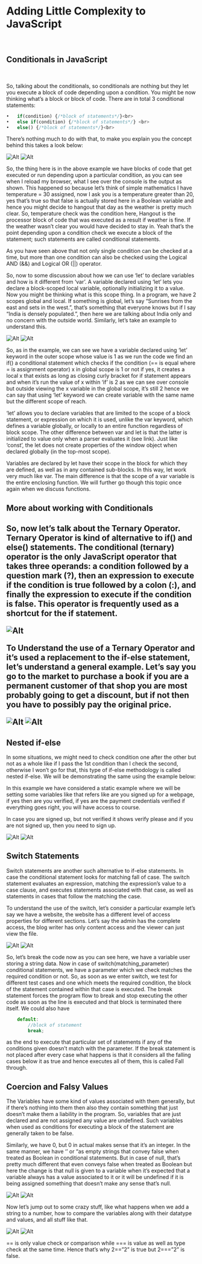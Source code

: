 <div class="text-white bg-blue mb-2"><h1>Adding Little Complexity to JavaScript</h1></div><br>

<h2>Conditionals in JavaScript</h2><br>

So, talking about the conditionals, so conditionals are nothing but they let you execute a block of code depending upon a condition. You might be now thinking what’s a block or block of code. There are in total 3 conditional statements:<br>

```JavaScript
•	if(condition) {/*block of statements*/}<br>
•	else if(condition) {/*block of statements*/} <br>
•	else() {/*block of statements*/}<br>
```

There’s nothing much to do with that, to make you explain you the concept behind this takes a look below:

![Alt]({{site.baseurl}}/assets/Js_Tutorial_Images/js12.PNG)
![Alt]({{site.baseurl}}/assets/Js_Tutorial_Images/js13.PNG)

So, the thing here is in the above example we have blocks of code that get executed or run depending upon a particular condition, as you can see when I reload my browser, what I see over the console is the output as shown. This happened so because let’s think of simple mathematics I have temperature = 30 assigned, now I ask you is a temperature greater than 20, yes that’s true so that false is actually stored here in a Boolean variable and hence you might decide to hangout that day as the weather is pretty much clear. So, temperature check was the condition here, Hangout is the processor block of code that was executed as a result if weather is fine. If the weather wasn’t clear you would have decided to stay in. Yeah that’s the point depending upon a condition check we execute a block of the statement; such statements are called conditional statements.
    
As you have seen above that not only single condition can be checked at a time, but more than one condition can also be checked using the Logical AND (&&) and Logical OR (||) operator.

So, now to some discussion about how we can use ‘let’ to declare variables and how is it different from ‘var’.  A variable declared using ‘let’ lets you declare a block-scoped local variable, optionally initializing it to a value. Now you might be thinking what is this scope thing. In a program, we have 2 scopes global and local. If something is global, let’s say “Sunrises from the east and sets in the west.”, that’s something that everyone knows but if I say “India is densely populated.”, then here we are talking about India only and no concern with the outside world. Similarly, let’s take an example to understand this.

![Alt]({{site.baseurl}}/assets/Js_Tutorial_Images/js14.PNG)
![Alt]({{site.baseurl}}/assets/Js_Tutorial_Images/js15.PNG)

So, as in the example, we can see we have a variable declared using ‘let’ keyword in the outer scope whose value is 1 as we run the code we find an if() a conditional statement which checks if the condition (== is equal where = is assignment operator) x in global scope is 1 or not if yes, it creates a local x that exists as long as closing curly bracket for if statement appears and when it’s run the value of x within ‘if’ is 2 as we can see over console but outside viewing the x variable in the global scope, it’s still 2 hence we can say that using ‘let’ keyword we can create variable with the same name but the different scope of reach.

‘let’ allows you to declare variables that are limited to the scope of a <a link = "https://developer.mozilla.org/en-US/docs/Web/JavaScript/Reference/statements/block">block</a> statement, or expression on which it is used, unlike the var keyword, which defines a variable globally, or locally to an entire function regardless of block scope. The other difference between var and let is that the latter is initialized to value only when a <a link="https://developer.mozilla.org/en-US/docs/Web/JavaScript/Reference/Statements/let#Temporal_dead_zone">parser evaluates it (see link)</a>. Just like ‘const’, the let does not create properties of the window object when declared globally (in the top-most scope).

Variables are declared by let have their scope in the block for which they are defined, as well as in any contained sub-blocks. In this way, let work very much like var. The main difference is that the scope of a var variable is the entire enclosing function. We will further go though this topic once again when we discuss functions.

<h2>More about working with Conditionals<h2>

So, now let’s talk about the Ternary Operator. Ternary Operator is kind of alternative to if() and else() statements. The conditional (ternary) operator is the only JavaScript operator that takes three operands: a condition followed by a question mark (?), then an expression to execute if the condition is true followed by a colon (:), and finally the expression to execute if the condition is false. This operator is frequently used as a shortcut for the if statement.

![Alt]({{site.baseurl}}/assets/Js_Tutorial_Images/js16.PNG)

To Understand the use of a Ternary Operator and it’s used a replacement to the if-else statement, let’s understand a general example. Let’s say you go to the market to purchase a book if you are a permanent customer of that shop you are most probably going to get a discount, but if not then you have to possibly pay the original price. 

![Alt]({{site.baseurl}}/assets/Js_Tutorial_Images/js17.PNG)
![Alt]({{site.baseurl}}/assets/Js_Tutorial_Images/js18.PNG)

<h2>Nested if-else</h2>
In some situations, we might need to check condition one after the other but not as a whole like if I pass the 1st condition than I check the second, otherwise I won’t go for that, this type of if-else methodology is called nested if-else. We will be demonstrating the same using the example below:

In this example we have considered a static example where we will be setting some variables like that refers like are you signed up for a webpage, if yes then are you verified, if yes are the payment credentials verified if everything goes right, you will have access to course.

In case you are signed up, but not verified it shows verify please and if you are not signed up, then you need to sign up.

![Alt]({{site.baseurl}}/assets/Js_Tutorial_Images/js19.PNG)
![Alt]({{site.baseurl}}/assets/Js_Tutorial_Images/js20.PNG)

<h2>Switch Statements</h2>
Switch statements are another such alternative to if-else statements. In case the conditional statement looks for matching fall of case. The switch statement evaluates an expression, matching the expression’s value to a case clause, and executes statements associated with that case, as well as statements in cases that follow the matching the case.

To understand the use of the switch, let’s consider a particular example let’s say we have a website, the website has a different level of access properties for different sections. Let’s say the admin has the complete access, the blog writer has only content access and the viewer can just view the file.

![Alt]({{site.baseurl}}/assets/Js_Tutorial_Images/js21.PNG)
![Alt]({{site.baseurl}}/assets/Js_Tutorial_Images/js22.PNG)

So, let’s break the code now as you can see here, we have a variable user storing a string data. Now in case of switch(matching_parameter) conditional statements, we have a parameter which we check matches the required condition or not. So, as soon as we enter switch, we test for different test cases and one which meets the required condition, the block of the statement contained within that case is executed.
The break statement forces the program flow to break and stop executing the other code as soon as the line is executed and that block is terminated there itself.
We could also have 

```JavaScript
	default: 
		//block of statement 
		break;
```

as the end to execute that particular set of statements if any of the conditions given doesn’t match with the parameter. If the break statement is not placed after every case what happens is that it considers all the falling cases below it as true and hence executes all of them, this is called Fall through.

<h2>Coercion and Falsy Values</h2>
The Variables have some kind of values associated with them generally, but if there’s nothing into them then also they contain something that just doesn’t make them a liability in the program.
So, variables that are just declared and are not assigned any value are undefined. Such variables when used as conditions for executing a block of the statement are generally taken to be false.

Similarly, we have 0, but 0 in actual makes sense that it’s an integer. In the same manner, we have ‘’ or “as empty strings that convey false when treated as Boolean in conditional statements. But in case of null, that’s pretty much different that even conveys false when treated as Boolean but here the change is that null is given to a variable when it’s expected that a variable always has a value associated to it or it will be undefined if it is being assigned something that doesn’t make any sense that’s null.

![Alt]({{site.baseurl}}/assets/Js_Tutorial_Images/js23.PNG)
![Alt]({{site.baseurl}}/assets/Js_Tutorial_Images/js24.PNG)

Now let’s jump out to some crazy stuff, like what happens when we add a string to a number, how to compare the variables along with their datatype and values, and all stuff like that.

![Alt]({{site.baseurl}}/assets/Js_Tutorial_Images/js25.PNG)
![Alt]({{site.baseurl}}/assets/Js_Tutorial_Images/js26.PNG)

== is only value check or comparison while === is value as well as type check at the same time. Hence that’s why 2==”2” is true but 2===”2” is false.
